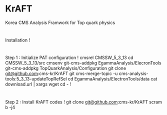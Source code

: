 KrAFT
=====

Korea CMS Analysis Framwork for Top quark physics
#
Installation
!
#
Step 1 : Initialize PAT configuration
!
cmsrel CMSSW_5_3_13
cd CMSSW_5_3_13/src
cmsenv
git-cms-addpkg EgammaAnalysis/ElecronTools
git-cms-addpkg TopQuarkAnalysis/Configuration
git clone git@github.com:cms-kr/KrAFT
git cms-merge-topic -u cms-analysis-tools:5_3_13-updateTopRefSel
cd EgammaAnalysis/ElectronTools/data
cat download.url | xargs wget
cd -
!
#
Step 2 : Install KrAFT codes
!
git clone git@github.com:cms-kr/KrAFT
scram b -j4 
